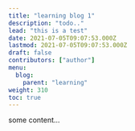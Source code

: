 ```yaml
---
title: "learning blog 1"
description: "todo.."
lead: "this is a test"
date: 2021-07-05T09:07:53.000Z
lastmod: 2021-07-05T09:07:53.000Z
draft: false
contributors: ["author"]
menu:
  blog:
    parent: "learning"
weight: 310
toc: true
---
```


some content...
